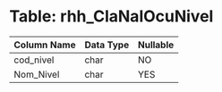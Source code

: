 # Table: rhh_ClaNalOcuNivel

| Column Name | Data Type | Nullable |
|-------------|-----------|----------|
| cod_nivel | char | NO |
| Nom_Nivel | char | YES |
